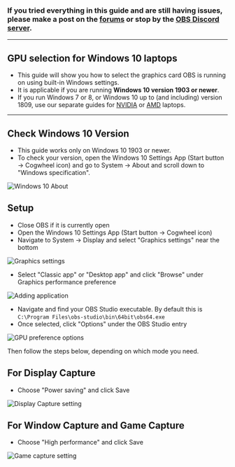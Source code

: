 ### If you tried everything in this guide and are still having issues, please make a post on the [forums](https://obsproject.com/forum) or stop by the [OBS Discord server](https://obsproject/discord).

***

## GPU selection for Windows 10 laptops

* This guide will show you how to select the graphics card OBS is running on using built-in Windows settings.
* It is applicable if you are running **Windows 10 version 1903 or newer**.
* If you run Windows 7 or 8, or Windows 10 up to (and including) version 1809, use our separate guides for [NVIDIA](Laptop-GPU-Selection-Nvidia) or [AMD](Laptop-GPU-Selection-Amd) laptops.

***

## Check Windows 10 Version

* This guide works only on Windows 10 1903 or newer.
* To check your version, open the Windows 10 Settings App (Start button → Cogwheel icon) and go to System → About and scroll down to "Windows specification".

![Windows 10 About](https://raw.githubusercontent.com/wiki/obsproject/obs-studio/images/laptop-troubleshooting/win10/06-find-version.png)


## Setup

* Close OBS if it is currently open
* Open the Windows 10 Settings App (Start button → Cogwheel icon)
* Navigate to System → Display and select "Graphics settings" near the bottom

![Graphics settings](https://raw.githubusercontent.com/wiki/obsproject/obs-studio/images/laptop-troubleshooting/win10/01-graphics-settings.png)

* Select "Classic app" or "Desktop app" and click "Browse" under Graphics performance preference

![Adding application](https://raw.githubusercontent.com/wiki/obsproject/obs-studio/images/laptop-troubleshooting/win10/02-add-application.png)

* Navigate and find your OBS Studio executable. By default this is `C:\Program Files\obs-studio\bin\64bit\obs64.exe`
* Once selected, click "Options" under the OBS Studio entry

![GPU preference options](https://raw.githubusercontent.com/wiki/obsproject/obs-studio/images/laptop-troubleshooting/win10/03-open-options.png)

Then follow the steps below, depending on which mode you need.

## For Display Capture

* Choose "Power saving" and click Save

![Display Capture setting](https://raw.githubusercontent.com/wiki/obsproject/obs-studio/images/laptop-troubleshooting/win10/04-power-saving.png)

## For Window Capture and Game Capture

* Choose "High performance" and click Save

![Game capture setting](https://raw.githubusercontent.com/wiki/obsproject/obs-studio/images/laptop-troubleshooting/win10/05-high-perf.png)


